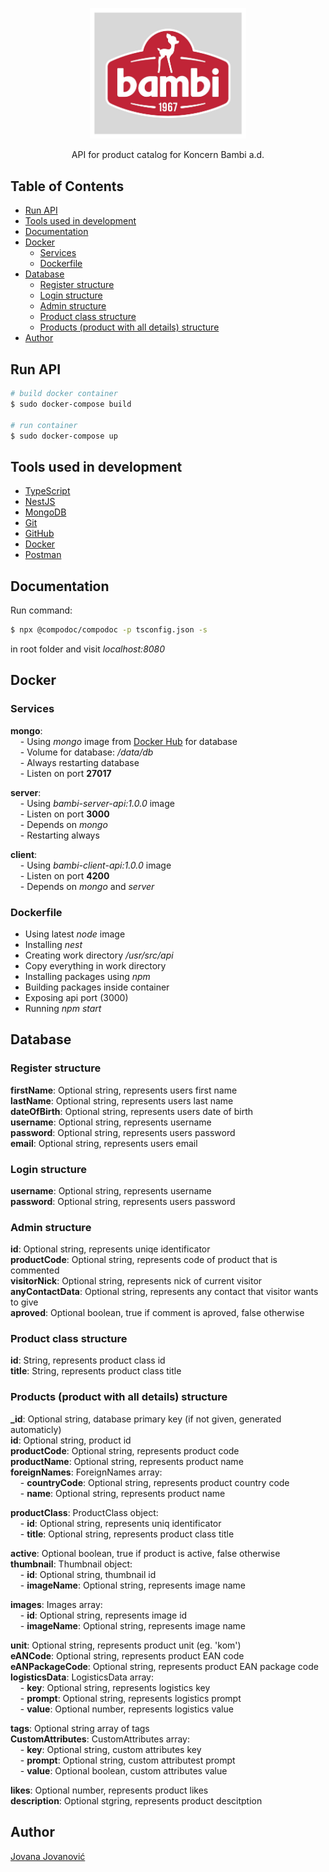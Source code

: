 <p align="center">
  <a href="https://bambi.rs/" target="blank"><img src="bambi.jpg" alt="Bambi Logo" width="250"/></a>
</p>

<p align="center">API for product catalog for Koncern Bambi a.d.</p>

## Table of Contents
- [Run API](#run)
- [Tools used in development](#tools)
- [Documentation](#documentation)
- [Docker](#docker)
  - [Services](#services)
  - [Dockerfile](#dockerfile)
- [Database](#database)
  - [Register structure](#register-structure)
  - [Login structure](#login-structure)
  - [Admin structure](#admin-structure)
  - [Product class structure](#productClass-structure)
  - [Products (product with all details) structure](#products-structure)
- [Author](#author)

## Run API<a name="run"></a>

```bash
# build docker container
$ sudo docker-compose build

# run container
$ sudo docker-compose up
```

## Tools used in development<a name="tools"></a>

- [TypeScript](https://www.typescriptlang.org/)
- [NestJS](https://nestjs.com/)
- [MongoDB](https://www.mongodb.com/)
- [Git](https://git-scm.com/)
- [GitHub](https://github.com/)
- [Docker](https://www.docker.com/)
- [Postman](https://www.postman.com/)


## Documentation<a name="documentation"></a>

Run command:
```bash
$ npx @compodoc/compodoc -p tsconfig.json -s
```
in root folder and visit _localhost:8080_

## Docker<a name="docker"></a>

### Services<a name="services"></a>

**mongo**:<br>
&nbsp;&nbsp;&nbsp;&nbsp;- Using _mongo_ image from [Docker Hub](https://hub.docker.com/) for database<br>
&nbsp;&nbsp;&nbsp;&nbsp;- Volume for database: _/data/db_<br>
&nbsp;&nbsp;&nbsp;&nbsp;- Always restarting database<br>
&nbsp;&nbsp;&nbsp;&nbsp;- Listen on port **27017**

**server**:<br>
&nbsp;&nbsp;&nbsp;&nbsp;- Using _bambi-server-api:1.0.0_ image<br>
&nbsp;&nbsp;&nbsp;&nbsp;- Listen on port **3000**<br>
&nbsp;&nbsp;&nbsp;&nbsp;- Depends on _mongo_<br>
&nbsp;&nbsp;&nbsp;&nbsp;- Restarting always

**client**:<br>
&nbsp;&nbsp;&nbsp;&nbsp;- Using _bambi-client-api:1.0.0_ image<br>
&nbsp;&nbsp;&nbsp;&nbsp;- Listen on port **4200**<br>
&nbsp;&nbsp;&nbsp;&nbsp;- Depends on _mongo_ and _server_


### Dockerfile<a name="dockerfile"></a>

- Using latest _node_ image
- Installing _nest_
- Creating work directory _/usr/src/api_
- Copy everything in work directory
- Installing packages using _npm_
- Building packages inside container
- Exposing api port (3000)
- Running _npm start_

## Database<a name="database"></a>

### Register structure

**firstName**:  Optional string, represents users first name<br>
**lastName**: Optional string, represents users last name<br>
**dateOfBirth**: Optional string, represents users date of birth<br>
**username**: Optional string, represents username<br>
**password**: Optional string, represents users password<br>
**email**: Optional string, represents users email<br>

### Login structure<a name="loigin-structure"></a>

**username**: Optional string, represents username<br>
**password**: Optional string, represents users password<br>

### Admin structure<a name="admin-structure"></a>

**id**:             Optional string, represents uniqe identificator<br>
**productCode**:    Optional string, represents code of product that is commented<br>
**visitorNick**:    Optional string, represents nick of current visitor<br>
**anyContactData**: Optional string, represents any contact that visitor wants to give<br>
**aproved**:        Optional boolean, true if comment is aproved, false otherwise<br>

### Product class structure<a name="productClass-structure"></a>

**id**:    String, represents product class id<br>
**title**: String, represents product class title<br>

### Products (product with all details) structure<a name="products-structure"></a>

**&#95;id**: Optional string, database primary key (if not given, generated automaticly)<br>
**id**: Optional string, product id<br>
**productCode**: Optional string, represents product code<br>
**productName**: Optional string, represents product name<br>
**foreignNames**: ForeignNames array:<br>
&nbsp;&nbsp;&nbsp;&nbsp;- **countryCode**: Optional string, represents product country code<br>
&nbsp;&nbsp;&nbsp;&nbsp;- **name**: Optional string, represents product name<br>

**productClass**: ProductClass object:<br>
&nbsp;&nbsp;&nbsp;&nbsp;- **id**: Optional string, represents uniq identificator<br>
&nbsp;&nbsp;&nbsp;&nbsp;- **title**: Optional string, represents product class title<br>

**active**: Optional boolean, true if product is active, false otherwise<br>
**thumbnail**: Thumbnail object:<br>
&nbsp;&nbsp;&nbsp;&nbsp;- **id**: Optional string, thumbnail id<br>
&nbsp;&nbsp;&nbsp;&nbsp;- **imageName**: Optional string, represents image name<br>

**images**: Images array:<br>
&nbsp;&nbsp;&nbsp;&nbsp;- **id**: Optional string, represents image id<br>
&nbsp;&nbsp;&nbsp;&nbsp;- **imageName**: Optional string, represents image name<br>

**unit**: Optional string, represents product unit (eg. 'kom')<br>
**eANCode**: Optional string, represents product EAN code<br>
**eANPackageCode**: Optional string, represents product EAN package code<br>
**logisticsData**: LogisticsData array:<br>
&nbsp;&nbsp;&nbsp;&nbsp;- **key**: Optional string, represents logistics key<br>
&nbsp;&nbsp;&nbsp;&nbsp;- **prompt**: Optional string, represents logistics prompt<br>
&nbsp;&nbsp;&nbsp;&nbsp;- **value**: Optional number, represents logistics value<br>

**tags**: Optional string array of tags<br>
**CustomAttributes**: CustomAttributes array:<br>
&nbsp;&nbsp;&nbsp;&nbsp;- **key**: Optional string, custom attributes key<br>
&nbsp;&nbsp;&nbsp;&nbsp;- **prompt**: Optional string, custom attributest prompt<br>
&nbsp;&nbsp;&nbsp;&nbsp;- **value**: Optional boolean, custom attributes value<br>

**likes**: Optional number, represents product likes<br>
**description**: Optional stgring, represents product descitption<br>


## Author<a name="author"></a>

[Jovana Jovanović](https://github.com/jjovana314)
